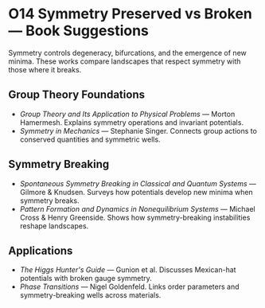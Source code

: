 # O14 Symmetry Preserved vs Broken — Book Suggestions

Symmetry controls degeneracy, bifurcations, and the emergence of new minima. These works compare landscapes that respect symmetry with those where it breaks.

## Group Theory Foundations
- *Group Theory and Its Application to Physical Problems* — Morton Hamermesh. Explains symmetry operations and invariant potentials.
- *Symmetry in Mechanics* — Stephanie Singer. Connects group actions to conserved quantities and symmetric wells.

## Symmetry Breaking
- *Spontaneous Symmetry Breaking in Classical and Quantum Systems* — Gilmore & Knudsen. Surveys how potentials develop new minima when symmetry breaks.
- *Pattern Formation and Dynamics in Nonequilibrium Systems* — Michael Cross & Henry Greenside. Shows how symmetry-breaking instabilities reshape landscapes.

## Applications
- *The Higgs Hunter's Guide* — Gunion et al. Discusses Mexican-hat potentials with broken gauge symmetry.
- *Phase Transitions* — Nigel Goldenfeld. Links order parameters and symmetry-breaking wells across materials.
